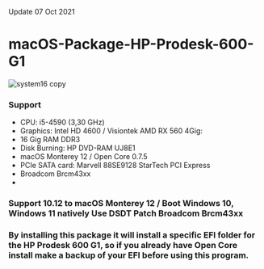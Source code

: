 Update 07 Oct 2021

# macOS-Package-HP-Prodesk-600-G1

![system16 copy](https://user-images.githubusercontent.com/6248794/136391545-6f86a804-d7c2-4f4c-bc25-87fb8583bbce.png)

### Support  
- CPU: i5-4590 (3,30 GHz)
- Graphics: Intel HD 4600 / Visiontek AMD RX 560 4Gig: 
- 16 Gig RAM  DDR3
- Disk Burning: HP DVD-RAM UJ8E1
- macOS Monterey 12 / Open Core 0.7.5
- PCIe SATA card: Marvell 88SE9128 StarTech PCI Express
- Broadcom Brcm43xx
- 
### Support 10.12 to macOS Monterey 12 / Boot Windows 10, Windows 11 natively Use DSDT Patch Broadcom Brcm43xx

### By installing this package it will install a specific EFI folder for the HP Prodesk 600 G1, so if you already have Open Core install make a backup of your EFI before using this program.
